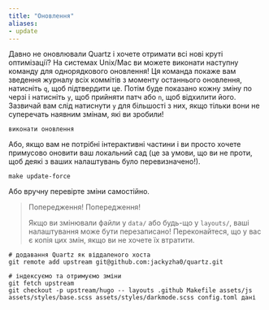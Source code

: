 ```yaml
---
title: "Оновлення"
aliases:
- update
---
```


Давно не оновлювали Quartz і хочете отримати всі нові круті оптимізації? На системах Unix/Mac ви можете виконати наступну команду для однорядкового оновлення! Ця команда покаже вам зведення журналу всіх коммітів з моменту останнього оновлення, натисніть `q`, щоб підтвердити це. Потім буде показано кожну зміну по черзі і натисніть `y`, щоб прийняти патч або `n`, щоб відхилити його. Зазвичай вам слід натиснути `y` для більшості з них, якщо тільки вони не суперечать наявним змінам, які ви зробили!

```оболонка
виконати оновлення
```

Або, якщо вам не потрібні інтерактивні частини і ви просто хочете примусово оновити ваш локальний сад (це за умови, що ви не проти, щоб деякі з ваших налаштувань було перевизначено!).

```hell
make update-force
```

Або вручну перевірте зміни самостійно.

> Попередження! Попередження!
>
> Якщо ви змінювали файли у `data/` або будь-що у `layouts/`, ваші налаштування може бути перезаписано!
> Переконайтеся, що у вас є копія цих змін, якщо ви не хочете їх втратити.


```hell
# додавання Quartz як віддаленого хоста
git remote add upstream git@github.com:jackyzha0/quartz.git

# індексуємо та отримуємо зміни
git fetch upstream
git checkout -p upstream/hugo -- layouts .github Makefile assets/js assets/styles/base.scss assets/styles/darkmode.scss config.toml дані
```